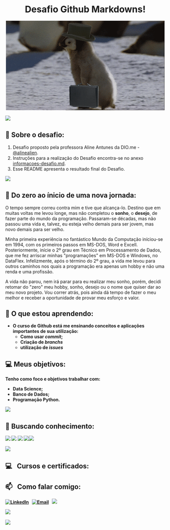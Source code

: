 <h1 align="center"> Desafio Github Markdowns! </h1>
<p align="center"><img src="Work.gif" alt="Work.gif"></p>
<img src="https://user-images.githubusercontent.com/73097560/115834477-dbab4500-a447-11eb-908a-139a6edaec5c.gif">             

## 🎯 Sobre o desafio:
1. Desafio proposto pela professora Aline Antunes da DIO.me - [@alinealien](https://github.com/alinealien).
2. Instruções para a realização do Desafio encontra-se no anexo [informacoes-desafio.md](https://github.com/marcelodiedrich/desafio-github-markdown/blob/main/instrucoes-desafio.md).
3. Esse README apresenta o resultado final do Desafio.
<img src="https://user-images.githubusercontent.com/73097560/115834477-dbab4500-a447-11eb-908a-139a6edaec5c.gif">             

## 🧩 Do zero ao ínicio de uma nova jornada:
O tempo sempre correu contra mim e tive que alcança-lo. Destino que em muitas voltas me levou longe, mas não completou o **sonho**, o **desejo**, de fazer parte do mundo da programação. Passaram-se décadas, mas não passou uma vida e, talvez, eu esteja velho demais para ser jovem, mas novo demais para ser velho. <br> 

Minha primeira experiência no fantástico Mundo da Computação iníciou-se em 1994, com os primeiros passos em MS-DOS, Word e Excell. Posteriormente, inície o 2º grau em Técnico em Processamento de Dados, que me fez arriscar minhas "programações" em MS-DOS e Windows, no DataFlex. Infelizmente, após o término do 2º grau, a vida me levou para outros caminhos nos quais a programação era apenas um hobby e não uma renda e uma profissão. 

A vida não parou, nem irá parar para eu realizar meu sonho, porém, decidi retomar do "zero" meu hobby, sonho, desejo ou o nome que quiser dar ao meu novo projeto. Vou correr atrás, pois ainda dá tempo de fazer o meu melhor e receber a oportunidade de provar meu esforço e valor. <b>

## 💾 O que estou aprendendo:
- O curso de Github está me ensinando conceitos e aplicações importantes de sua utilização:
  - Como usar *commit*;
  - Criação de *branchs*
  - utilização de *issues*

## 💻 Meus objetivos:
Tenho como foco e objetivos trabalhar com:
- Data Science;
- Banco de Dados;
- Programação Python.

<img src="https://user-images.githubusercontent.com/73097560/115834477-dbab4500-a447-11eb-908a-139a6edaec5c.gif">

## 🚧  Buscando conhecimento:
 <img src="https://cdn.jsdelivr.net/gh/devicons/devicon@latest/icons/html5/html5-original.svg" width="75" /> <img src="https://cdn.jsdelivr.net/gh/devicons/devicon@latest/icons/css3/css3-original.svg" width="75"/> <img src="https://cdn.jsdelivr.net/gh/devicons/devicon@latest/icons/javascript/javascript-original.svg" width="75"/> <img src="https://cdn.jsdelivr.net/gh/devicons/devicon@latest/icons/mysql/mysql-original-wordmark.svg" width="75"/><img src="https://cdn.jsdelivr.net/gh/devicons/devicon@latest/icons/python/python-original.svg" width="75"/>
          
<img src="https://user-images.githubusercontent.com/73097560/115834477-dbab4500-a447-11eb-908a-139a6edaec5c.gif">

## 💻 &nbsp; Cursos e certificados:

## 📫 &nbsp; Como falar comigo:

<a href="https://www.linkedin.com/in/marcelo-diedrich/"><img alt="LinkedIn" src="https://img.shields.io/badge/linkedin%20-%230077B5.svg?&style=flat&logo=linkedin&logoColor=white"/></a> &nbsp;
<a href="mailto:mar@celo.net.br"><img alt="Email" src="https://img.shields.io/badge/Email-D14836?style=flat&logo=Email&logoColor=white" /></a> &nbsp;
<a href="https://instagram.com/marcelodiedrich81"><img src="https://img.shields.io/badge/marcelodiedrich81-E4405F?style=flat&logo=Instagram&logoColor=white"/></a> &nbsp;

![](https://komarev.com/ghpvc/?username=marcelodiedrich&color=447ff7&label=Visitor+count)

<img src="https://user-images.githubusercontent.com/73097560/115834477-dbab4500-a447-11eb-908a-139a6edaec5c.gif">
